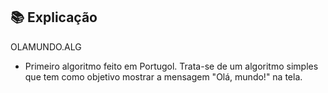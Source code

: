 ## 📚 Explicação

OLAMUNDO.ALG

* Primeiro algoritmo feito em Portugol. Trata-se de um algoritmo simples que tem como objetivo mostrar a mensagem "Olá, mundo!" na tela.


